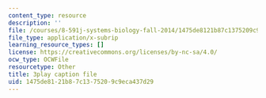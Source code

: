 ```yaml
---
content_type: resource
description: ''
file: /courses/8-591j-systems-biology-fall-2014/1475de8121b87c1375209c9eca437d29_WTesORG5H-A.srt
file_type: application/x-subrip
learning_resource_types: []
license: https://creativecommons.org/licenses/by-nc-sa/4.0/
ocw_type: OCWFile
resourcetype: Other
title: 3play caption file
uid: 1475de81-21b8-7c13-7520-9c9eca437d29
---
```

